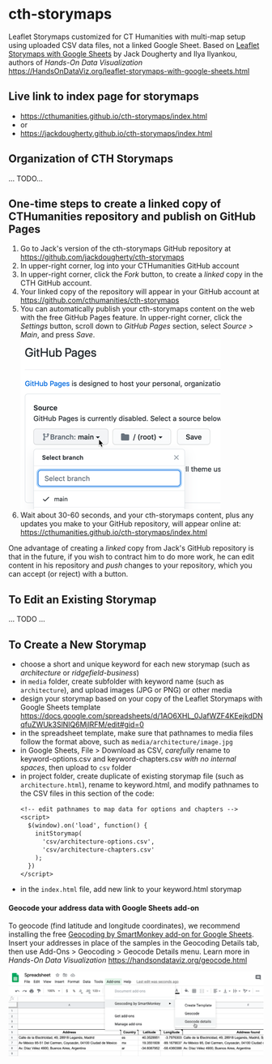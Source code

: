 # cth-storymaps
Leaflet Storymaps customized for CT Humanities with multi-map setup using uploaded CSV data files, not a linked Google Sheet. Based on [Leaflet Storymaps with Google Sheets](https://github.com/HandsOnDataViz/leaflet-storymaps-with-google-sheets) by Jack Dougherty and Ilya Ilyankou, authors of *Hands-On Data Visualization* https://HandsOnDataViz.org/leaflet-storymaps-with-google-sheets.html

## Live link to index page for storymaps
- https://cthumanities.github.io/cth-storymaps/index.html
- or
- https://jackdougherty.github.io/cth-storymaps/index.html

## Organization of CTH Storymaps

... TODO...


## One-time steps to create a linked copy of CTHumanities repository and publish on GitHub Pages 

1. Go to Jack's version of the cth-storymaps GitHub repository at https://github.com/jackdougherty/cth-storymaps
2. In upper-right corner, log into your CTHumanities GitHub account
3. In upper-right corner, click the *Fork* button, to create a *linked* copy in the CTH GitHub account.
4. Your linked copy of the repository will appear in your GitHub account at https://github.com/cthumanities/cth-storymaps
5. You can automatically publish your cth-storymaps content on the web with the free GitHub Pages feature. In upper-right corner, click the *Settings* button, scroll down to *GitHub Pages* section, select *Source > Main*, and press *Save*.
![GitHub Pages](how-to-images/github-pages-source-main.png)
6. Wait about 30-60 seconds, and your cth-storymaps content, plus any updates you make to your GitHub repository, will appear online at: https://cthumanities.github.io/cth-storymaps/index.html

One advantage of creating a *linked* copy from Jack's GitHub repository is that in the future, if you wish to contract him to do more work, he can edit content in his repository and *push* changes to your repository, which you can accept (or reject) with a button.


## To Edit an Existing Storymap

... TODO ...

## To Create a New Storymap
- choose a short and unique keyword for each new storymap (such as *architecture* or *ridgefield-business*)
- in `media` folder, create subfolder with keyword name (such as `architecture`), and upload images (JPG or PNG) or other media
- design your storymap based on your copy of the Leaflet Storymaps with Google Sheets template https://docs.google.com/spreadsheets/d/1AO6XHL_0JafWZF4KEejkdDNqfuZWUk3SlNlQ6MjlRFM/edit#gid=0
- in the spreadsheet template, make sure that pathnames to media files follow the format above, such as `media/architecture/image.jpg`
- in Google Sheets, File > Download as CSV, *carefully* rename to keyword-options.csv and keyword-chapters.csv *with no internal spaces*, then upload to `csv` folder
- in project folder, create duplicate of existing storymap file (such as `architecture.html`), rename to keyword.html, and modify pathnames to the CSV files in this section of the code:
  ```
  <!-- edit pathnames to map data for options and chapters -->
  <script>
    $(window).on('load', function() {
      initStorymap(
        'csv/architecture-options.csv',
        'csv/architecture-chapters.csv'
      );
    })
  </script>
  ```
- in the `index.html` file, add new link to your keyword.html storymap

#### Geocode your address data with Google Sheets add-on
To geocode (find latitude and longitude coordinates), we recommend installing the free [Geocoding by SmartMonkey add-on for Google Sheets](https://gsuite.google.com/marketplace/app/geocoding_by_smartmonkey/1033231575312). Insert your addresses in place of the samples in the Geocoding Details tab, then use Add-Ons > Geocoding > Geocode Details menu. Learn more in *Hands-On Data Visualization* https://handsondataviz.org/geocode.html

![Geocoding](geocode.png)

